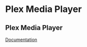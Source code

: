 # Plex Media Player

## Plex Media Player

[Documentation](https://support.plex.tv/hc/en-us/sections/201360177)

